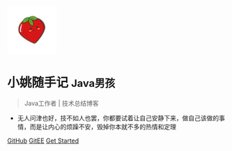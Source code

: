 ![logo](icon.png)

# 小姚随手记 <small>Java男孩</small>

<!-- > 小姚编程笔记 -->

> Java工作者 | 技术总结博客 
- 无人问津也好，技不如人也罢，你都要试着让自己安静下来，做自己该做的事情，而是让内心的烦躁不安，毁掉你本就不多的热情和定理

[GitHub](https://github.com/JavaBoyz)
[GitEE](https://gitee.com/zhongyizzz)
[Get Started](README.md)

